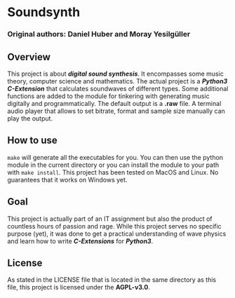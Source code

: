 # Soundsynth
### Original authors: Daniel Huber and Moray Yesilgüller


## Overview

This project is about ***digital sound synthesis***. It encompasses some music theory, computer science and mathematics.
The actual project is a ***Python3 C-Extension*** that calculates soundwaves of different types. Some additional functions
are added to the module for tinkering with generating music digitally and programmatically. The default output is a **.raw**
file. A terminal audio player that allows to set bitrate, format and sample size manually can play the output. 

## How to use

`make` will generate all the executables for you. You can then use the python module in the current directory or you can
install the module to your path with `make install`. This project has been tested on MacOS and Linux. No guarantees that it works on Windows yet.

## Goal

This project is actually part of an IT assignment but also the product of countless hours of passion and rage.
While this project serves no specific purpose (yet), it was done to get a practical understanding of wave physics
and learn how to write ***C-Extensions*** for ***Python3***.

## License

As stated in the LICENSE file that is located in the same directory as this file, this project is licensed under
the **AGPL-v3.0**.
